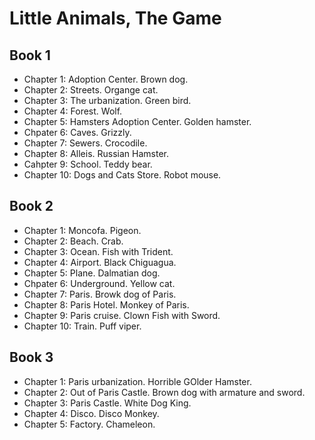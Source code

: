 # Little Animals, The Game

## Book 1

* Chapter 1: Adoption Center. Brown dog.
* Chapter 2: Streets. Organge cat.
* Chapter 3: The urbanization. Green bird.
* Chapter 4: Forest. Wolf.
* Chapter 5: Hamsters Adoption Center. Golden hamster.
* Chpater 6: Caves. Grizzly.
* Chapter 7: Sewers. Crocodile.
* Chapter 8: Alleis. Russian Hamster.
* Cahpter 9: School. Teddy bear.
* Chapter 10: Dogs and Cats Store. Robot mouse.

## Book 2

* Chapter 1: Moncofa. Pigeon.
* Chapter 2: Beach. Crab.
* Chapter 3: Ocean. Fish with Trident.
* Chapter 4: Airport. Black Chiguagua.
* Chapter 5: Plane. Dalmatian dog.
* Chpater 6: Underground. Yellow cat.
* Chapter 7: Paris. Browk dog of Paris.
* Chapter 8: Paris Hotel. Monkey of Paris.
* Chapter 9: Paris cruise. Clown Fish with Sword.
* Chapter 10: Train. Puff viper.

## Book 3

* Chapter 1: Paris urbanization. Horrible GOlder Hamster.
* Chapter 2: Out of Paris Castle. Brown dog with armature and sword.
* Chapter 3: Paris Castle. White Dog King.
* Chapter 4: Disco. Disco Monkey.
* Chapter 5: Factory. Chameleon.
